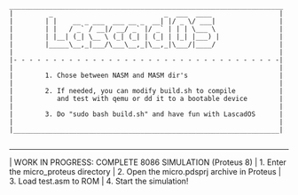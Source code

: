 ```text
_____________________________________________________________________
|         _                            _  ___  ____                 |        
|        | |    __ _ ___  ___ __ _  __| |/ _ \/ ___|                |
|        | |   / _` / __|/ __/ _` |/ _` | | | \___ \                |
|        | |__| (_| \__ \ (_| (_| | (_| | |_| |___) |               |
|        |_____\__,_|___/\___\__,_|\__,_|\___/|____/                |    
|                                                                   |
|- - - - - - - - - - - - - - - - - - - - - - - - - - - - - - - - - -|    
|                                                                   |                    
|        1. Chose between NASM and MASM dir's                       |            
|                                                                   |            
|        2. If needed, you can modify build.sh to compile           |            
|           and test with qemu or dd it to a bootable device        |            
|                                                                   |            
|        3. Do "sudo bash build.sh" and have fun with LascadOS      |            
|                                                                   |            
|___________________________________________________________________|            
			
```
_____________________________________________________________________
|	WORK IN PROGRESS: COMPLETE 8086 SIMULATION (Proteus 8)
|	1. Enter the micro_proteus directory
|	2. Open the micro.pdsprj archive in Proteus
|	3. Load test.asm to ROM
|	4. Start the simulation!

